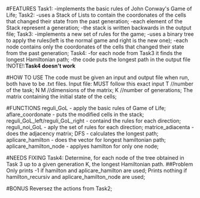#FEATURES
Task1: -implements the basic rules of John Conway's Game of Life;
Task2: -uses a Stack of Lists to contain the coordonates of the cells that changed their state from the past generation;
       -each element of the Stack represent a generation;
       -the stack is written backwards in the output file;
Task3: -implements a new set of rules for the game;
       -uses a binary tree to apply the rules(left is the normal game and right is the new one);
       -each node contains only the coordonates of the cells that changed their state from the past generation;
Task4: -for each node from Task3 it finds the longest Hamiltonian path;
       -the code puts the longest path in the output file
       !NOTE!:**Task4 doesn't work**

#HOW TO USE
The code must be given an input and output file when run, both have to be .txt files.
Input file: MUST follow this exact input
T //number of the task;
N M //dimensions of the matrix;
K //number of generations;
The matrix containing the initial state of the cells;

#FUNCTIONS
reguli_GoL - apply the basic rules of Game of Life;
aflare_coordonate - puts the modified cells in the stack;
reguli_GoL_left/reguli_GoL_right - containd the rules for each direction;
reguli_noi_GoL - aply the set of rules for each direction;
matrice_adiacenta - does the adjacency matrix;
DFS - calculates the longest path;
aplicare_hamilton - does the vector for longest hamiltonian path;
aplicare_hamilton_node - applyes hamilton for only one node;

#NEEDS FIXING
Task4: Determine, for each node of the tree obtained in Task 3 up to a given generation K, the longest Hamiltonian path.
##Problem
Only prints -1 if hamilton and aplicare_hamilton are used;
Prints nothing if hamilton_recursiv and aplicare_hamilton_node are used;

#BONUS
Reversez the actions from Task2;
